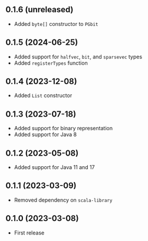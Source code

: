 ## 0.1.6 (unreleased)

- Added `byte[]` constructor to `PGbit`

## 0.1.5 (2024-06-25)

- Added support for `halfvec`, `bit`, and `sparsevec` types
- Added `registerTypes` function

## 0.1.4 (2023-12-08)

- Added `List` constructor

## 0.1.3 (2023-07-18)

- Added support for binary representation
- Added support for Java 8

## 0.1.2 (2023-05-08)

- Added support for Java 11 and 17

## 0.1.1 (2023-03-09)

- Removed dependency on `scala-library`

## 0.1.0 (2023-03-08)

- First release
